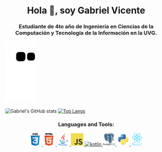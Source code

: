 <h1 align="center">Hola 👋, soy Gabriel Vicente</h1>
<h3 align="center">Estudiante de 4to año de Ingeniería en Ciencias de la Computación y Tecnología de la Información en la UVG.</h3>

![snake gif](https://github.com/GabrielVicente-GT/GabrielVicente-GT/blob/output/github-contribution-grid-snake.svg)

![Gabriel's GitHub stats](https://github-readme-stats.vercel.app/api?username=GabrielVicente-GT&theme=vision-friendly-dark&show_icons=true) <a> </a>[![Top Langs](https://github-readme-stats.vercel.app/api/top-langs/?username=GabrielVicente-GT&hide=javascript,html&layout=compact&theme=vision-friendly-dark)](https://github.com/GabrielVicente-GT/github-readme-stats) 

<h3 align="center">Languages and Tools:</h3> 
<p align="center"> <a href="https://www.w3schools.com/css/" target="_blank" rel="noreferrer"> <img src="https://raw.githubusercontent.com/devicons/devicon/master/icons/css3/css3-original-wordmark.svg" alt="css3" width="40" height="40"/> </a> <a href="https://www.w3.org/html/" target="_blank" rel="noreferrer"> <img src="https://raw.githubusercontent.com/devicons/devicon/master/icons/html5/html5-original-wordmark.svg" alt="html5" width="40" height="40"/> </a> <a href="https://www.java.com" target="_blank" rel="noreferrer"> <img src="https://raw.githubusercontent.com/devicons/devicon/master/icons/java/java-original.svg" alt="java" width="40" height="40"/> </a> <a href="https://developer.mozilla.org/en-US/docs/Web/JavaScript" target="_blank" rel="noreferrer"> <img src="https://raw.githubusercontent.com/devicons/devicon/master/icons/javascript/javascript-original.svg" alt="javascript" width="40" height="40"/> </a> <a href="https://kotlinlang.org" target="_blank" rel="noreferrer"> <img src="https://www.vectorlogo.zone/logos/kotlinlang/kotlinlang-icon.svg" alt="kotlin" width="40" height="40"/> </a> <a href="https://www.postgresql.org" target="_blank" rel="noreferrer"> <img src="https://raw.githubusercontent.com/devicons/devicon/master/icons/postgresql/postgresql-original-wordmark.svg" alt="postgresql" width="40" height="40"/> </a> <a href="https://www.python.org" target="_blank" rel="noreferrer"> <img src="https://raw.githubusercontent.com/devicons/devicon/master/icons/python/python-original.svg" alt="python" width="40" height="40"/> </a> <a href="https://reactjs.org/" target="_blank" rel="noreferrer"> <img src="https://raw.githubusercontent.com/devicons/devicon/master/icons/react/react-original-wordmark.svg" alt="react" width="40" height="40"/> </a> </p>

